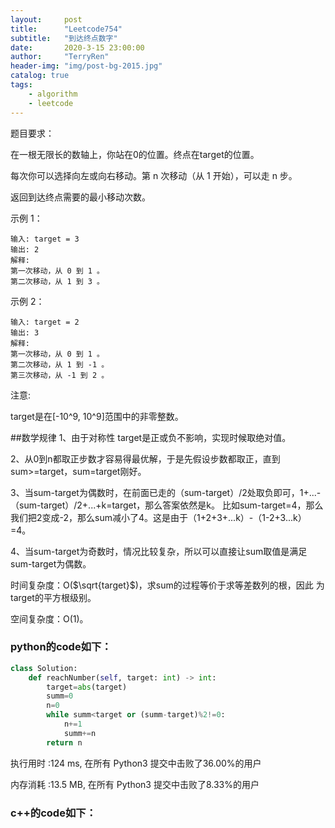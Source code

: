```yaml
---
layout:     post
title:      "Leetcode754"
subtitle:   "到达终点数字"
date:       2020-3-15 23:00:00
author:     "TerryRen"
header-img: "img/post-bg-2015.jpg"
catalog: true
tags:
    - algorithm
    - leetcode
---
```

题目要求：

在一根无限长的数轴上，你站在0的位置。终点在target的位置。

每次你可以选择向左或向右移动。第 n 次移动（从 1 开始），可以走 n 步。

返回到达终点需要的最小移动次数。



示例 1：
```
输入: target = 3
输出: 2
解释:
第一次移动，从 0 到 1 。
第二次移动，从 1 到 3 。
```


示例 2：
```
输入: target = 2
输出: 3
解释:
第一次移动，从 0 到 1 。
第二次移动，从 1 到 -1 。
第三次移动，从 -1 到 2 。
```
注意:

target是在[-10^9, 10^9]范围中的非零整数。

##数学规律
1、由于对称性 target是正或负不影响，实现时候取绝对值。

2、从0到n都取正步数才容易得最优解，于是先假设步数都取正，直到sum>=target，sum=target刚好。

3、当sum-target为偶数时，在前面已走的（sum-target）/2处取负即可，1+...-（sum-target）/2+...+k=target，那么答案依然是k。
比如sum-target=4，那么我们把2变成-2，那么sum减小了4。这是由于（1+2+3+...k）-（1-2+3...k）=4。

4、当sum-target为奇数时，情况比较复杂，所以可以直接让sum取值是满足sum-target为偶数。

时间复杂度：O($\sqrt{target}$)，求sum的过程等价于求等差数列的根，因此 为target的平方根级别。

空间复杂度：O(1)。


### python的code如下：


```python
class Solution:
    def reachNumber(self, target: int) -> int:
        target=abs(target)
        summ=0
        n=0
        while summ<target or (summ-target)%2!=0:
            n+=1
            summ+=n            
        return n
```
执行用时 :124 ms, 在所有 Python3 提交中击败了36.00%的用户

内存消耗 :13.5 MB, 在所有 Python3 提交中击败了8.33%的用户
### c++的code如下：

```c

```

